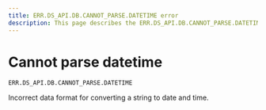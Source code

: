 ```yaml
---
title: ERR.DS_API.DB.CANNOT_PARSE.DATETIME error
description: This page describes the ERR.DS_API.DB.CANNOT_PARSE.DATETIME error.
---
```


# Cannot parse datetime

`ERR.DS_API.DB.CANNOT_PARSE.DATETIME`

Incorrect data format for converting a string to date and time.
